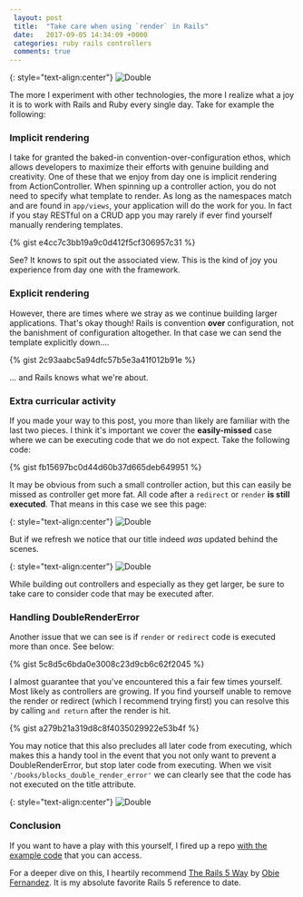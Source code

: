 ```yaml
---
 layout: post
 title:  "Take care when using `render` in Rails"
 date:   2017-09-05 14:34:09 +0000
 categories: ruby rails controllers
 comments: true
---
```


{: style="text-align:center"}
![Double](http://i.imgur.com/A5N2uos.jpg)

The more I experiment with other technologies, the more I realize what a joy it is to work with Rails and Ruby every single day. Take for example the following:

### Implicit rendering

I take for granted the baked-in convention-over-configuration ethos, which allows developers to maximize their efforts with genuine building and creativity. One of these that we enjoy from day one is implicit rendering from ActionController. When spinning up a controller action, you do not need to specify what template to render. As long as the namespaces match and are found in `app/views`, your application will do the work for you. In fact if you stay RESTful on a CRUD app you may rarely if ever find yourself manually rendering templates.

{% gist e4cc7c3bb19a9c0d412f5cf306957c31 %}

See? It knows to spit out the associated view. This is the kind of joy you experience from day one with the framework.

### Explicit rendering

However, there are times where we stray as we continue building larger applications. That's okay though! Rails is convention __over__ configuration, not the banishment of configuration altogether. In that case we can send the template explicitly down....

{% gist 2c93aabc5a94dfc57b5e3a41f012b91e %}

... and Rails knows what we're about.

### Extra curricular activity

If you made your way to this post, you more than likely are familiar with the last two pieces. I think it's important we cover the __easily-missed__ case where we can be executing code that we do not expect. Take the following code:

{% gist fb15697bc0d44d60b37d665deb649951 %}

It may be obvious from such a small controller action, but this can easily be missed as controller get more fat. All code after a `redirect` or `render` __is still executed__. That means in this case we see this page:

{: style="text-align:center"}
![Double](http://i.imgur.com/ji4y7TT.png)

But if we refresh we notice that our title indeed *was* updated behind the scenes.

{: style="text-align:center"}
![Double](http://i.imgur.com/2d7hB1Q.png)

While building out controllers and especially as they get larger, be sure to take care to consider code that may be executed after.

### Handling DoubleRenderError

Another issue that we can see is if `render` or `redirect` code is executed more than once. See below:

{% gist 5c8d5c6bda0e3008c23d9cb6c62f2045 %}

I almost guarantee that you've encountered this a fair few times yourself. Most likely as controllers are growing. If you find yourself unable to remove the render or redirect (which I recommend trying first) you can resolve this by calling `and return` after the render is hit.

{% gist a279b21a319d8c8f4035029922e53b4f %}

You may notice that this also precludes all later code from executing, which makes this a handy tool in the event that you not only want to prevent a DoubleRenderError, but stop later code from executing. When we visit `'/books/blocks_double_render_error'` we can clearly see that the code has not executed on the title attribute.

{: style="text-align:center"}
![Double](https://i.imgur.com/aAa8NtL.png)

### Conclusion

If you want to have a play with this yourself, I fired up a repo [with the example code](https://github.com/Schwad/be_careful_how_you_render/blob/master/app/controllers/books_controller.rb) that you can access.

For a deeper dive on this, I heartily recommend [The Rails 5 Way](https://leanpub.com/tr5w) by [Obie Fernandez](https://twitter.com/obie). It is my absolute favorite Rails 5 reference to date. 
